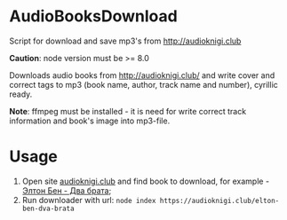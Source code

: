 # AudioBooksDownload

Script for download and save mp3's from http://audioknigi.club

**Caution**: node version must be >= 8.0

Downloads audio books from http://audioknigi.club/ and write cover and correct tags to mp3 (book name, author, track name and number), cyrillic ready.

**Note**: ffmpeg must be installed - it is need for write correct track information and book's image into mp3-file.

# Usage
1. Open site [audioknigi.club](https://audioknigi.club) and find book to download, for example - [Элтон Бен - Два брата](https://audioknigi.club/elton-ben-dva-brata);
2. Run downloader with url: `node index https://audioknigi.club/elton-ben-dva-brata`

